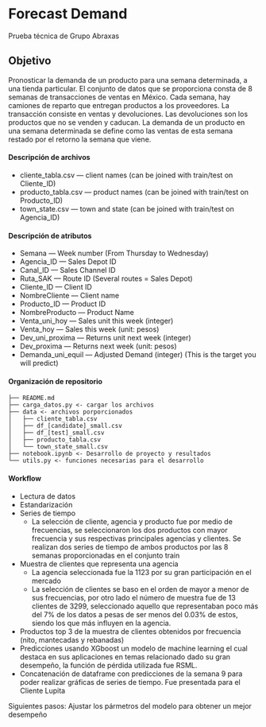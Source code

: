 # Forecast Demand
Prueba técnica de Grupo Abraxas
## Objetivo

Pronosticar la demanda de un producto para una semana determinada, a una tienda particular. El conjunto de datos que se proporciona consta de 8 semanas de transacciones de ventas en México.
Cada semana, hay camiones de reparto que entregan productos a los proveedores. La transacción consiste en ventas y devoluciones. Las devoluciones son los productos que no se venden y caducan. La demanda de un producto en una semana determinada se define como las ventas de esta semana restado por el retorno la semana que viene.

#### Descripción de archivos
+ cliente_tabla.csv — client names (can be joined with train/test on Cliente_ID)
+ producto_tabla.csv — product names (can be joined with train/test on
Producto_ID)
+ town_state.csv — town and state (can be joined with train/test on Agencia_ID)


#### Descripción de atributos

+ Semana — Week number (From Thursday to Wednesday)
+ Agencia_ID — Sales Depot ID
+ Canal_ID — Sales Channel ID
+ Ruta_SAK — Route ID (Several routes = Sales Depot)
+ Cliente_ID — Client ID
+ NombreCliente — Client name
+ Producto_ID — Product ID
+ NombreProducto — Product Name
+ Venta_uni_hoy — Sales unit this week (integer)
+ Venta_hoy — Sales this week (unit: pesos)
+ Dev_uni_proxima — Returns unit next week (integer)
+ Dev_proxima — Returns next week (unit: pesos)
+ Demanda_uni_equil — Adjusted Demand (integer) (This is the target you will
predict)


#### Organización de repositorio
````
├── README.md
├── carga_datos.py <- cargar los archivos
├── data <- archivos porporcionados
│   ├── cliente_tabla.csv
│   ├── df_[candidate]_small.csv
│   ├── df_[test]_small.csv
│   ├── producto_tabla.csv
│   └── town_state_small.csv
├── notebook.ipynb <- Desarrollo de proyecto y resultados
└── utils.py <- funciones necesarias para el desarrollo
````
 #### Workflow
 + Lectura de datos
 + Estandarización
 + Series de tiempo
    + La selección de cliente, agencia y producto fue por medio de frecuencias, se seleccionaron los dos productos con mayor frecuencia y sus respectivas principales agencias y clientes. Se realizan dos series de tiempo de ambos productos por las 8 semanas proporcionadas en el conjunto train
 + Muestra de clientes que representa una agencia
    + La agencia seleccionada fue la 1123 por su gran participación en el mercado
    + La selección de clientes se baso en el orden de mayor a menor de sus frecuencias, por otro lado el número de muestra fue de 13 clientes de 3299, seleccionado aquello que representaban poco más del 7% de los datos a pesas de ser menos del 0.03% de estos, siendo los que más influyen en la agencia.
 + Productos top 3 de la muestra de clientes obtenidos por frecuencia (nito, mantecadas y rebanadas)
 + Predicciones usando XGboost un modelo de machine learning el cual destaca en sus aplicaciones en temas relacionado dado su gran desempeño, la función de pérdida utilizada fue RSML.
 + Concatenación de dataframe con predicciones de la semana 9 para poder realizar gráficas de series de tiempo. Fue presentada para el Cliente Lupita 
 
 Siguientes pasos: Ajustar los pármetros del modelo para obtener un mejor desempeño
 
